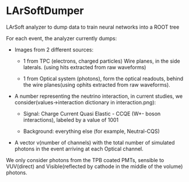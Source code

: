 # LArSoftDumper
LArSoft analyzer to dump data to train neural networks into a ROOT tree

For each event, the analyzer currently dumps:

- Images from 2 different sources:
 
  - 1 from TPC (electrons, charged particles) Wire planes, in the side laterals. (using hits extracted from raw waveforms)
  
  - 1 from Optical system (photons), form the optical readouts, behind the wire planes(using ophits extracted from raw waveforms).

- A number representing the neutrino interaction, in current studies, we consider(values->interaction dictionary in interaction.png):
 
  - Signal: Charge Current Quasi Elastic - CCQE (W+- boson interactions), labeled by a value of 1001
 
  - Background: everything else (for example, Neutral-CQS)

- A vector v(number of channels) with the total number of simulated photons in the event arriving at each Optical channel.

We only consider photons from the TPB coated PMTs, sensible to VUV(direct) and Visible(reflected by cathode in the middle of the volume) photons.

